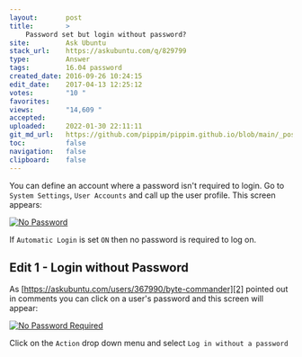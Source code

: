 ```yaml
---
layout:       post
title:        >
    Password set but login without password?
site:         Ask Ubuntu
stack_url:    https://askubuntu.com/q/829799
type:         Answer
tags:         16.04 password
created_date: 2016-09-26 10:24:15
edit_date:    2017-04-13 12:25:12
votes:        "10 "
favorites:    
views:        "14,609 "
accepted:     
uploaded:     2022-01-30 22:11:11
git_md_url:   https://github.com/pippim/pippim.github.io/blob/main/_posts/2016/2016-09-26-Password-set-but-login-without-password_.md
toc:          false
navigation:   false
clipboard:    false
---
```


You can define an account where a password isn't required to login. Go to `System Settings`, `User Accounts` and call up the user profile. This screen appears:

[![No Password][1]][1]

If `Automatic Login` is set `ON` then no password is required to log on.

## Edit 1 - Login without Password


As [https://askubuntu.com/users/367990/byte-commander][2] pointed out in comments you can click on a user's password and this screen will appear:

[![No Password Required][3]][3]

Click on the `Action` drop down menu and select `Log in without a password`

  [1]: http://i.stack.imgur.com/PxxEl.png
  [2]: https://askubuntu.com/users/367990/byte-commander
  [3]: http://i.stack.imgur.com/iN1Yf.png
